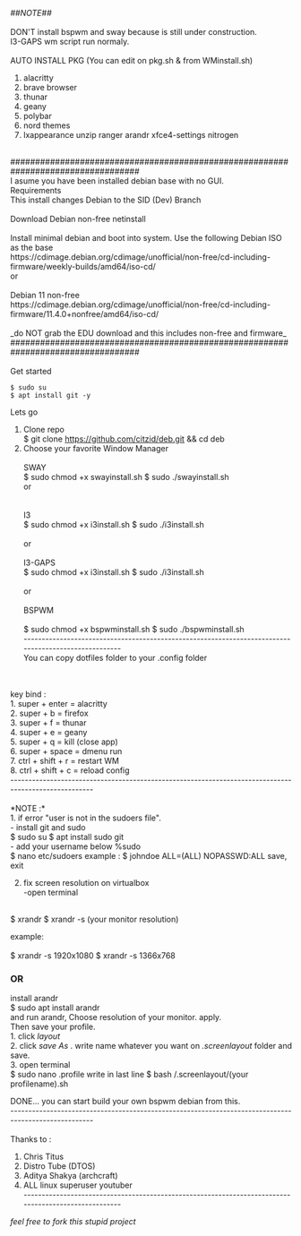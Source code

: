 
*##NOTE##*<br />
<br />
DON'T install bspwm and sway because is still under construction.<br />
I3-GAPS wm script run normaly.<br />
<br />
AUTO INSTALL PKG (You can edit on pkg.sh & from WMinstall.sh)<br />
1. alacritty<br />
2. brave browser<br />
3. thunar<br />
4. geany<br />
5. polybar<br />
6. nord themes<br />
7. lxappearance unzip ranger arandr xfce4-settings nitrogen<br />
<br />
##################################################################################<br />
I asume you have been installed debian base with no GUI.<br />
Requirements<br />
This install changes Debian to the SID (Dev) Branch<br />
<br />
Download Debian non-free netinstall<br />
<br />
Install minimal debian and boot into system. Use the following Debian ISO as the base<br />
https://cdimage.debian.org/cdimage/unofficial/non-free/cd-including-firmware/weekly-builds/amd64/iso-cd/
<br />
or<br />
<br />
Debian 11 non-free <br />
https://cdimage.debian.org/cdimage/unofficial/non-free/cd-including-firmware/11.4.0+nonfree/amd64/iso-cd/ <br />
<br />
_do NOT grab the EDU download and this includes non-free and firmware_ <br />
##################################################################################<br />
<br />
Get started<br />
	
	$ sudo su
	$ apt install git -y
	
Lets go	<br />

1. Clone repo <br />
	    $ git clone https://github.com/citzid/deb.git && cd deb
	    <br />
2. Choose your favorite Window Manager<br />
	    <br />
	    SWAY<br />
	    $ sudo chmod +x swayinstall.sh
	    $ sudo ./swayinstall.sh
	    <br />
	    or<br />
	    <br />   
	    I3<br />
	    $ sudo chmod +x i3install.sh
	    $ sudo ./i3install.sh
	    <br />
	    <br />
	    or<br />
	    <br />
	    I3-GAPS<br />
	    $ sudo chmod +x i3install.sh
	    $ sudo ./i3install.sh
	    <br />
	    <br />
	    or<br />
	    <br />
	    BSPWM<br />
	    <br />
	    $ sudo chmod +x bspwminstall.sh
	    $ sudo ./bspwminstall.sh
	    <br />
----------------------------------------------------------------------------------------------------- <br />
You can copy dotfiles folder to your .config folder <br />
 <br />
 <br />
key bind : <br />
1. super + enter = alacritty <br />
2. super + b = firefox <br />
3. super + f = thunar <br />
4. super + e = geany <br />
5. super + q = kill (close app) <br />
6. super + space = dmenu run <br />
7. ctrl + shift + r = restart WM <br />
8. ctrl + shift + c = reload config<br />
----------------------------------------------------------------------------------------------------- <br />
 <br />
*NOTE :* <br />
1. if error "user is not in the sudoers file". <br />
	- install git and sudo<br />
             $ sudo su
	     $ apt install sudo git
	<br />
        - add your username below %sudo <br />
             $ nano etc/sudoers
	example :  $ johndoe <tab> ALL=(ALL) NOPASSWD:ALL
	save, exit  
	<br />
        
2. fix screen resolution on virtualbox <br />
  -open terminal 
  <br />
   	$ xrandr
   	$ xrandr -s (your monitor resolution)
  <br />
   
  example:<br /> 	
   	$ xrandr -s 1920x1080
	$ xrandr -s 1366x768
   
  ### OR ###
   
   
  install arandr<br />
  $ sudo apt install arandr
  <br />
  and run arandr, Choose resolution of your monitor. apply.<br />
  Then save your profile. <br />
		1. click _layout_<br />
		2. click _save As_ . write name whatever you want on _.screenlayout_ folder and save. <br />
		3. open terminal	<br />
			$ sudo nano .profile
			write in last line
			$ bash /.screenlayout/(your profilename).sh
   

DONE... you can start build your own bspwm debian from this.<br />
-----------------------------------------------------------------------------------------------------<br />
<br />
Thanks to :<br />
1. Chris Titus<br />
2. Distro Tube (DTOS)<br />
3. Aditya Shakya (archcraft)<br />
3. ALL linux superuser youtuber<br />
-----------------------------------------------------------------------------------------------------<br />

*_feel free to fork this stupid project_*
